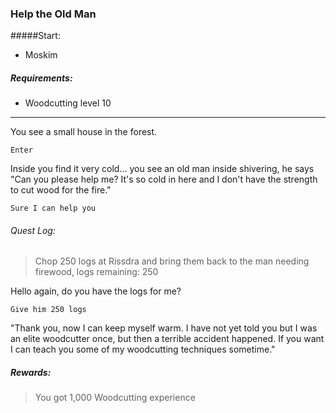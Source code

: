 ### Help the Old Man

#####Start:
* Moskim

##### Requirements:
* Woodcutting level 10

---
You see a small house in the forest. 

    Enter

Inside you find it very cold... you see an old man inside shivering, he says "Can you please help me? It's so cold in here and I don't have the strength to cut wood for the fire."

    Sure I can help you

###### Quest Log:
> Chop 250 logs at Rissdra and bring them back to the man needing firewood, logs remaining: 250

Hello again, do you have the logs for me? 

    Give him 250 logs

"Thank you, now I can keep myself warm. I have not yet told you but I was an elite woodcutter once, but then a terrible accident happened. If you want I can teach you some of my woodcutting techniques sometime."

##### Rewards:
> You got 1,000 Woodcutting experience
